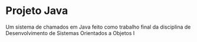 # Projeto Java
Um sistema de chamados em Java feito como trabalho final da disciplina de Desenvolvimento de Sistemas Orientados a Objetos I
 
